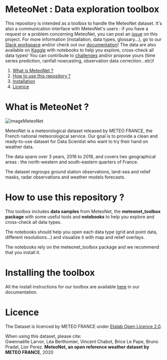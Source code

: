 # MeteoNet : Data exploration toolbox

This repository is intended as a toolbox to handle the MeteoNet dataset. It's also a communication interface with MeteoNet's users : if  you have a request or a problem concerning MeteoNet, you can post an  [issue](https://github.com/meteofrance/meteonet/issues) on this project. For more information (installation, data types, glossary...), go to our [Slack workspace](https://tinyurl.com/meteonet-slack
) and/or check out our [documentation](https://meteofrance.github.io/meteonet/)! The data are also available on [Kaggle](https://www.kaggle.com/katerpillar/meteonet) with notebooks to help you explore, cross-check all data types! You can contribute to [challenges](https://www.kaggle.com/katerpillar/meteonet/tasks) and/or propose yours (time series prediction, rainfall nowcasting, observation data correction...etc)!

1. [What is MeteoNet ?](#meteonet)
2. [How to use this repository ?](#description)
3. [Installation](#installation)
4. [Licence](#licence)

# What is MeteoNet ?<a name="meteonet"></a>
  ![imageMeteoNet](docs_src/img/MeteoNet3img.png "Example of MeteoNet data")

MeteoNet is a meteorological dataset released by METEO FRANCE, the French national meteorological service. Our goal is to provide a clean and ready-to-use dataset for Data Scientist who want to try their hand on weather data.

The data spans over 3 years, 2016 to 2018, and covers two geographical areas : the north-western and south-eastern quarters of France.

The dataset regroups ground station observations, land-sea and relief masks, radar observations and weather models forecasts.

# How to use this repository ?<a name="description"></a>

This toolbox includes **data samples** from MeteoNet, the **meteonet_toolbox package** with some useful tools and **notebooks** to help you explore and cross-check all data types.

The notebooks should help you open each data type (grid and point data, different resolutions...) and visualize it with map and relief overlays.

The notebooks rely on the meteonet_toolbox package and we recommend that you install it.


# Installing the toolbox<a name="installation"></a>

All the install instructions for our toolbox are available [here](https://meteofrance.github.io/meteonet/install/) in our documentation.

# Licence <a name="licence"></a>

The Dataset is licenced by METEO FRANCE under [Etalab Open Licence 2.0](https://github.com/meteofrance/meteonet/blob/master/LICENCE.md).

When using this dataset, please cite:
<br/>Gwennaëlle Larvor, Léa Berthomier, Vincent Chabot, Brice Le Pape, Bruno Pradel, Lior Perez. **MeteoNet, an open reference weather dataset by METEO FRANCE**, 2020